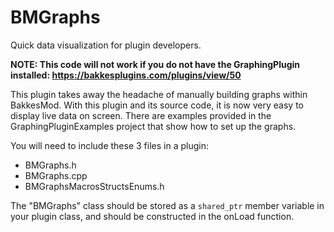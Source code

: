 # BMGraphs
Quick data visualization for plugin developers.

**NOTE: This code will not work if you do not have the GraphingPlugin installed: https://bakkesplugins.com/plugins/view/50**

This plugin takes away the headache of manually building graphs within BakkesMod. With this plugin and its source code, it is now very easy to display live data on screen. There are examples provided in the GraphingPluginExamples project that show how to set up the graphs.

You will need to include these 3 files in a plugin:
- BMGraphs.h
- BMGraphs.cpp
- BMGraphsMacrosStructsEnums.h

The "BMGraphs" class should be stored as a `shared_ptr` member variable in your plugin class, and should be constructed in the onLoad function.


